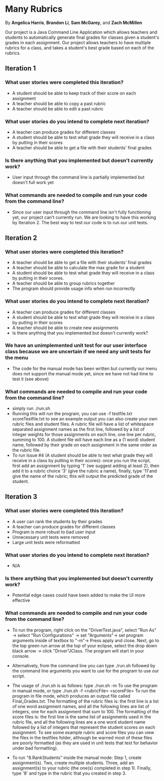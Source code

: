# Many Rubrics

By <b>Angelica Harris</b>, <b>Brandon Li</b>, <b>Sam McGarey</b>, and <b>Zach McMillen</b>

Our project is a Java Command Line Application which allows teachers and students to automatically generate final grades for classes given a student's grades in each assignment. Our project allows teachers to have multiple rubrics for a class, and takes a student's best grade based on each of the rubrics.

## Iteration 1

### What user stories were completed this iteration?
- A student should be able to keep track of their score on each assignment
- A teacher should be able to copy a past rubric
- A teacher should be able to edit a past rubric

### What user stories do you intend to complete next iteration?
- A teacher can produce grades for different classes
- A student should be able to test what grade they will receive in a class by putting in their scores
- A teacher should be able to get a file with their students' final grades

### Is there anything that you implemented but doesn't currently work?
- User input through the command line is partially implemented but doesn't full work yet

### What commands are needed to compile and run your code from the command line?
- Since our user input through the command line isn't fully functioning yet, our project can't currently run. We are looking to have this working by Iteration 2. The best way to test our code is to run our unit tests.

## Iteration 2

### What user stories were completed this iteration?
- A teacher should be able to get a file with their students' final grades
- A teacher should be able to calculate the max grade for a student
- A student should be able to test what grade they will receive in a class by putting in their scores.
- A teacher should be able to group rubrics together
- The program should provide usage info when run incorrectly

### What user stories do you intend to complete next iteration?
- A teacher can produce grades for different classes
- A student should be able to test what grade they will receive in a class by putting in their scores
- A teacher should be able to create new assignments
- Is there anything that you implemented but doesn't currently work?

### We have an unimplemented unit test for our user interface class because we are uncertain if we need any unit tests for the menu
- The code for the manual mode has been written but currently our menu does not support the manual mode yet, since we have not had time to test it (see above)

### What commands are needed to compile and run your code from the command line?
- simply run ./run.sh
- Running this will run the program, you can use -f testfile.txt scoreTestfile.txt to see an example output
you can also create your own rubric files and student files. A rubric file will have a list of whitespace separated assignment names as the first line, followed by a list of integer weights for those assignments on each line, one line per rubric, summing to 100. A student file will have each line as a (1 word) student name, followed by their grade on each assignment in the same order as the rubric file.
- To run Issue #4 (A student should be able to test what grade they will receive in a class by putting in their scores): once you run the script, first add an assignment by typing '1' (we suggest adding at least 2), then add it to a rubric choice '3' (give the rubric a name), finally, type '11'and give the name of the rubric; this will output the predicted grade of the student.

## Iteration 3

### What user stories were completed this iteration?
- A user can rank the students by their grades
- A teacher can produce grades for different classes
- Program is more robust to bad user input
- Unnecessary unit tests were removed
- Large unit tests were reformatted

### What user stories do you intend to complete next iteration?
- N/A

### Is there anything that you implemented but doesn't currently work?
- Potential edge cases could have been added to make the UI more effective

### What commands are needed to compile and run your code from the command line?
- To run the program, right click on the "DriverTest.java", select "Run As" -> select "Run Configurations" -> set "Arguments"-> set program arguments inside of textbox to "-m"-> Press apply and close. Next, go to the top green run arrow at the top of your eclipse, select the drop down black arrow -> click "Driver"JClass. The program will start in your console.   
- Alternatively, from the command line you can type ./run.sh followed by the command line arguments you want to use for the program to use our script.
- The usage of ./run.sh is as follows: type
    ./run.sh -m
To use the program in manual mode, or type
    ./run.sh -f &lt;rubricFile&gt; &lt;scoreFile&gt;
To run the program in file mode, which produces an output file called Final_Grades.txt.
The formatting of the rubric files is: the first line is a list of one word assignment names, and all the following lines are list of integers, one for each assignment that sum to 100.
The formatting of the score files is: the first line is the same list of assignments used in the rubric file, and all the following lines are a one word student name followed by a list of integers that represent the student scores on each assignment. To see some example rubric and score files you can view the files in the testfiles folder, although be warned most of these files are poorly formatted (as they are used in unit tests that test for behavior under bad formatting).

- To run "8.RankStudents" inside the manual mode: Step 1, create assignment(s). Two, create multiple students. Three, add an assignment(s) to your rubric (the one(s) completed in step 1). Finally, type '8' and type in the rubric that you created in step 3. 
